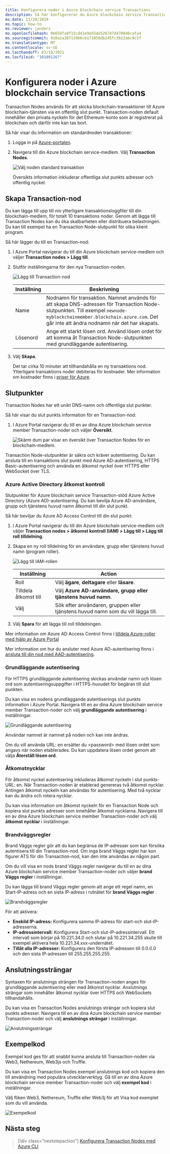 ```yaml
---
title: Konfigurera noder i Azure blockchain service Transactions
description: Så här konfigurerar du Azure blockchain service Transaction Nodes
ms.date: 11/20/2019
ms.topic: how-to
ms.reviewer: janders
ms.openlocfilehash: 0b659fa9f15cd41e9e55de526747d470046cafa4
ms.sourcegitcommit: 910a1a38711966cb171050db245fc3b22abc8c5f
ms.translationtype: MT
ms.contentlocale: sv-SE
ms.lasthandoff: 03/19/2021
ms.locfileid: "101091267"
---
```

# <a name="configure-azure-blockchain-service-transaction-nodes"></a>Konfigurera noder i Azure blockchain service Transactions

Transaction Nodes används för att skicka blockchain-transaktioner till Azure blockchain-tjänsten via en offentlig slut punkt. Transaction-noden default innehåller den privata nyckeln för det Ethereum-konto som är registrerat på blockchain och därför inte kan tas bort.

Så här visar du information om standardnoden transaktioner:

1. Logga in på [Azure-portalen](https://portal.azure.com).
1. Navigera till din Azure blockchain service-medlem. Välj **Transaction Nodes**.

    ![Välj noden standard transaktion](./media/configure-transaction-nodes/nodes.png)

    Översikts information inkluderar offentliga slut punkts adresser och offentlig nyckel.

## <a name="create-transaction-node"></a>Skapa Transaction-nod

Du kan lägga till upp till nio ytterligare transaktionsloggfiler till din blockchain-medlem, för totalt 10 transaktions noder. Genom att lägga till Transaction Nodes kan du öka skalbarheten eller distribuera belastningen. Du kan till exempel ha en Transaction Node-slutpunkt för olika klient program.

Så här lägger du till en Transaction-nod:

1. I Azure Portal navigerar du till din Azure blockchain service-medlem och väljer **Transaction nodes > Lägg till**.
1. Slutför inställningarna för den nya Transaction-noden.

    ![Lägg till Transaction-nod](./media/configure-transaction-nodes/add-node.png)

    | Inställning | Beskrivning |
    |---------|-------------|
    | Name | Nodnamn för transaktion. Namnet används för att skapa DNS-adressen för Transaction Node-slutpunkten. Till exempel `newnode-myblockchainmember.blockchain.azure.com`. Det går inte att ändra nodnamn när det har skapats. |
    | Lösenord | Ange ett starkt lösen ord. Använd lösen ordet för att komma åt Transaction Node-slutpunkten med grundläggande autentisering.

1. Välj **Skapa**.

    Det tar cirka 10 minuter att tillhandahålla en ny transaktions nod. Ytterligare transaktions noder debiteras för kostnader. Mer information om kostnader finns i [priser för Azure](https://aka.ms/ABSPricing).

## <a name="endpoints"></a>Slutpunkter

Transaction Nodes har ett unikt DNS-namn och offentliga slut punkter.

Så här visar du slut punkts information för en Transaction-nod:

1. I Azure Portal navigerar du till en av dina Azure blockchain service member Transaction-noder och väljer **Översikt**.

    ![Skärm dum par visar en översikt över Transaction Nodes för en blockchain-medlem.](./media/configure-transaction-nodes/endpoints.png)

Transaction Node-slutpunkter är säkra och kräver autentisering. Du kan ansluta till en transaktions slut punkt med Azure AD-autentisering, HTTPS Basic-autentisering och använda en åtkomst nyckel över HTTPS eller WebSocket över TLS.

### <a name="azure-active-directory-access-control"></a>Azure Active Directory åtkomst kontroll

Slutpunkter för Azure blockchain service Transaction-stöd Azure Active Directory (Azure AD)-autentisering. Du kan bevilja Azure AD-användare, grupp och tjänstens huvud namn åtkomst till din slut punkt.

Så här beviljar du Azure AD Access Control till din slut punkt:

1. I Azure Portal navigerar du till din Azure blockchain service-medlem och väljer **Transaction nodes > åtkomst kontroll (IAM) > Lägg till > Lägg till roll tilldelning**.
1. Skapa en ny roll tilldelning för en användare, grupp eller tjänstens huvud namn (program roller).

    ![Lägg till IAM-rollen](./media/configure-transaction-nodes/add-role.png)

    | Inställning | Action |
    |---------|-------------|
    | Roll | Välj **ägare**, **deltagare** eller **läsare**.
    | Tilldela åtkomst till | Välj **Azure AD-användare, grupp eller tjänstens huvud namn**.
    | Välj | Sök efter användaren, gruppen eller tjänstens huvud namn som du vill lägga till.

1. Välj **Spara** för att lägga till roll tilldelningen.

Mer information om Azure AD Access Control finns i [tilldela Azure-roller med hjälp av Azure Portal](../../role-based-access-control/role-assignments-portal.md)

Mer information om hur du ansluter med Azure AD-autentisering finns i [ansluta till din nod med AAD-autentisering](configure-aad.md).

### <a name="basic-authentication"></a>Grundläggande autentisering

För HTTPS grundläggande autentisering skickas användar namn och lösen ord som autentiseringsuppgifter i HTTPS-huvudet för begäran till slut punkten.

Du kan visa en nodens grundläggande autentiserings slut punkts information i Azure Portal. Navigera till en av dina Azure blockchain service member Transaction-noder och välj **grundläggande autentisering** i inställningar.

![Grundläggande autentisering](./media/configure-transaction-nodes/basic.png)

Användar namnet är namnet på noden och kan inte ändras.

Om du vill använda URL: en ersätter du \<password\> med lösen ordet som angavs när noden etablerades. Du kan uppdatera lösen ordet genom att välja **Återställ lösen ord**.

### <a name="access-keys"></a>Åtkomstnycklar

För åtkomst nyckel autentisering inkluderas åtkomst nyckeln i slut punkts-URL: en. När Transaction-noden är etablerad genereras två åtkomst nycklar. Antingen åtkomst nyckeln kan användas för autentisering. Med två nycklar kan du ändra och rotera nycklar.

Du kan visa information om åtkomst nyckeln för en Transaction Node och kopiera slut punkts adresser som innehåller åtkomst nycklarna. Navigera till en av dina Azure blockchain service member Transaction-noder och välj **åtkomst nycklar** i inställningar.

### <a name="firewall-rules"></a>Brandväggsregler

Brand Väggs regler gör att du kan begränsa de IP-adresser som kan försöka autentisera till din Transaction-nod.  Om inga brand Väggs regler har kon figurer ATS för din Transaction-nod, kan den inte användas av någon part.  

Om du vill visa en nods brand Väggs regler navigerar du till en av dina Azure blockchain service member Transaction-noder och väljer **brand Väggs regler** i inställningar.

Du kan lägga till brand Väggs regler genom att ange ett regel namn, en Start-IP-adress och en sista IP-adress i rutnätet för **brand Väggs regler** .

![Brandväggsregler](./media/configure-transaction-nodes/firewall-rules.png)

För att aktivera:

* **Enskild IP-adress:** Konfigurera samma IP-adress för start-och slut-IP-adresserna.
* **IP-adressintervall:** Konfigurera Start-och slut-IP-adressintervall. Ett intervall som börjar på 10.221.34.0 och slutar på 10.221.34.255 skulle till exempel aktivera hela 10.221.34.xxx-undernätet.
* **Tillåt alla IP-adresser:** Konfigurera den första IP-adressen till 0.0.0.0 och den sista IP-adressen till 255.255.255.255.

## <a name="connection-strings"></a>Anslutningssträngar

Syntaxen för anslutnings strängen för Transaction-noden anges för grundläggande autentisering eller med åtkomst nycklar. Anslutnings strängar som innehåller åtkomst nycklar över HTTPS och WebSockets tillhandahålls.

Du kan visa en Transaction Nodes anslutnings strängar och kopiera slut punkts adresser. Navigera till en av dina Azure blockchain service member Transaction-noder och välj **anslutnings strängar** i inställningar.

![Anslutningssträngar](./media/configure-transaction-nodes/connection-strings.png)

## <a name="sample-code"></a>Exempelkod

Exempel kod ges för att snabbt kunna ansluta till Transaction-noden via Web3, Nethereum, Web3js och Truffle.

Du kan visa en Transaction Nodes exempel anslutnings kod och kopiera den till användning med populära utvecklarverktyg. Gå till en av dina Azure blockchain service member Transaction-noder och välj **exempel kod** i inställningar.

Välj fliken Web3, Nethereum, Truffle eller Web3j för att Visa kod exemplet som du vill använda.

![Exempelkod](./media/configure-transaction-nodes/sample-code.png)

## <a name="next-steps"></a>Nästa steg

> [!div class="nextstepaction"]
> [Konfigurera Transaction Nodes med Azure CLI](manage-cli.md)
